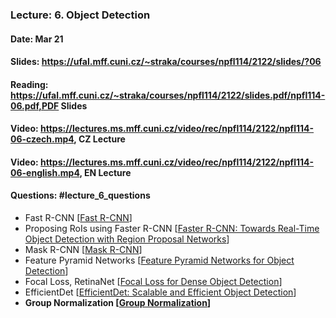 ### Lecture: 6. Object Detection
#### Date: Mar 21
#### Slides: https://ufal.mff.cuni.cz/~straka/courses/npfl114/2122/slides/?06
#### Reading: https://ufal.mff.cuni.cz/~straka/courses/npfl114/2122/slides.pdf/npfl114-06.pdf,PDF Slides
#### Video: https://lectures.ms.mff.cuni.cz/video/rec/npfl114/2122/npfl114-06-czech.mp4, CZ Lecture
#### Video: https://lectures.ms.mff.cuni.cz/video/rec/npfl114/2122/npfl114-06-english.mp4, EN Lecture
#### Questions: #lecture_6_questions

- Fast R-CNN [[Fast R-CNN](https://arxiv.org/abs/1504.08083)]
- Proposing RoIs using Faster R-CNN [[Faster R-CNN: Towards Real-Time Object Detection with Region Proposal Networks](https://arxiv.org/abs/1506.01497)]
- Mask R-CNN [[Mask R-CNN](https://arxiv.org/abs/1703.06870)]
- Feature Pyramid Networks [[Feature Pyramid Networks for Object Detection](https://arxiv.org/abs/1612.03144)]
- Focal Loss, RetinaNet [[Focal Loss for Dense Object Detection](https://arxiv.org/abs/1708.02002)]
- EfficientDet [[EfficientDet: Scalable and Efficient Object Detection](https://arxiv.org/abs/1911.09070)]
- **Group Normalization [[Group Normalization](https://arxiv.org/abs/1803.08494)]**
